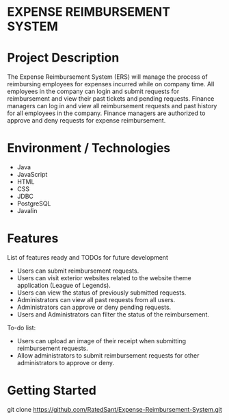 # EXPENSE REIMBURSEMENT SYSTEM

# Project Description
The Expense Reimbursement System (ERS) will manage the process of reimbursing employees for expenses incurred while on company time. All employees in the company can login and submit requests for reimbursement and view their past tickets and pending requests. Finance managers can log in and view all reimbursement requests and past history for all employees in the company. Finance managers are authorized to approve and deny requests for expense reimbursement.

# Environment / Technologies
- Java
- JavaScript
- HTML
- CSS
- JDBC
- PostgreSQL
- Javalin

# Features

List of features ready and TODOs for future development

- Users can submit reimbursement requests.
- Users can visit exterior websites related to the website theme application (League of Legends).
- Users can view the status of previously submitted requests.
- Administrators can view all past requests from all users.
- Administrators can approve or deny pending requests.
- Users and Administrators can filter the status of the reimbursement.

To-do list:

- Users can upload an image of their receipt when submitting reimbursement requests.
- Allow administrators to submit reimbursement requests for other administrators to approve or deny.

# Getting Started 

git clone https://github.com/RatedSant/Expense-Reimbursement-System.git

